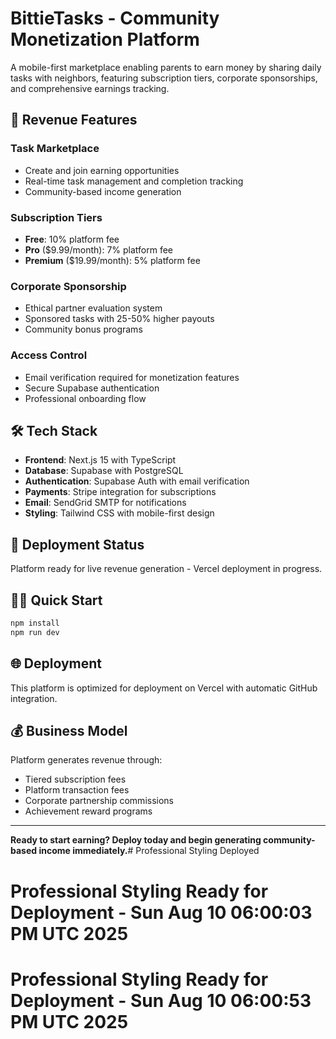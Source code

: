 # BittieTasks - Community Monetization Platform

A mobile-first marketplace enabling parents to earn money by sharing daily tasks with neighbors, featuring subscription tiers, corporate sponsorships, and comprehensive earnings tracking.

## 🚀 Revenue Features

### Task Marketplace
- Create and join earning opportunities
- Real-time task management and completion tracking
- Community-based income generation

### Subscription Tiers
- **Free**: 10% platform fee
- **Pro** ($9.99/month): 7% platform fee  
- **Premium** ($19.99/month): 5% platform fee

### Corporate Sponsorship
- Ethical partner evaluation system
- Sponsored tasks with 25-50% higher payouts
- Community bonus programs

### Access Control
- Email verification required for monetization features
- Secure Supabase authentication
- Professional onboarding flow

## 🛠 Tech Stack

- **Frontend**: Next.js 15 with TypeScript
- **Database**: Supabase with PostgreSQL
- **Authentication**: Supabase Auth with email verification
- **Payments**: Stripe integration for subscriptions
- **Email**: SendGrid SMTP for notifications
- **Styling**: Tailwind CSS with mobile-first design

## 🚀 Deployment Status
Platform ready for live revenue generation - Vercel deployment in progress.

## 🏃‍♂️ Quick Start

```bash
npm install
npm run dev
```

## 🌐 Deployment

This platform is optimized for deployment on Vercel with automatic GitHub integration.

## 💰 Business Model

Platform generates revenue through:
- Tiered subscription fees
- Platform transaction fees
- Corporate partnership commissions
- Achievement reward programs

---

**Ready to start earning? Deploy today and begin generating community-based income immediately.**# Professional Styling Deployed
# Professional Styling Ready for Deployment - Sun Aug 10 06:00:03 PM UTC 2025
# Professional Styling Ready for Deployment - Sun Aug 10 06:00:53 PM UTC 2025
